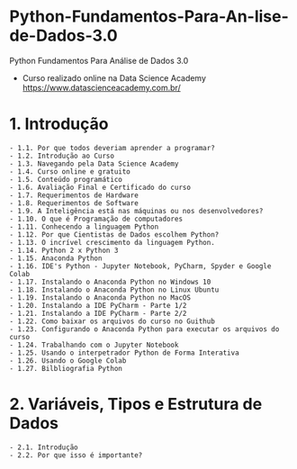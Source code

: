 # Python-Fundamentos-Para-An-lise-de-Dados-3.0
Python Fundamentos Para Análise de Dados 3.0
- Curso realizado online na Data Science Academy https://www.datascienceacademy.com.br/

# 1. Introdução
    - 1.1. Por que todos deveriam aprender a programar?
    - 1.2. Introdução ao Curso
    - 1.3. Navegando pela Data Science Academy
    - 1.4. Curso online e gratuito
    - 1.5. Conteúdo programático
    - 1.6. Avaliação Final e Certificado do curso
    - 1.7. Requerimentos de Hardware
    - 1.8. Requerimentos de Software
    - 1.9. A Inteligência está nas máquinas ou nos desenvolvedores?
    - 1.10. O que é Programação de computadores
    - 1.11. Conhecendo a linguagem Python
    - 1.12. Por que Cientistas de Dados escolhem Python?
    - 1.13. O incrível crescimento da linguagem Python.
    - 1.14. Python 2 x Python 3
    - 1.15. Anaconda Python
    - 1.16. IDE's Python - Jupyter Notebook, PyCharm, Spyder e Google Colab
    - 1.17. Instalando o Anaconda Python no Windows 10
    - 1.18. Instalando o Anaconda Python no Linux Ubuntu
    - 1.19. Instalando o Anaconda Python no MacOS
    - 1.20. Instalando a IDE PyCharm - Parte 1/2
    - 1.21. Instalando a IDE PyCharm - Parte 2/2
    - 1.22. Como baixar os arquivos do curso no Guithub
    - 1.23. Configurando o Anaconda Python para executar os arquivos do curso
    - 1.24. Trabalhando com o Jupyter Notebook
    - 1.25. Usando o interpetrador Python de Forma Interativa
    - 1.26. Usando o Google Colab
    - 1.27. Bilbliografia Python

# 2. Variáveis, Tipos e Estrutura de Dados
    - 2.1. Introdução
    - 2.2. Por que isso é importante?
